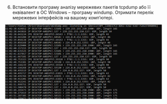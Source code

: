 6. Встановити програму аналізу мережевих пакетів tcpdump або її еквівалент в ОС
Windows – програму windump. Отримати перелік мережевих інтерфейсів на вашому
комп’ютері.

![alt-text](https://github.com/oleksandrblazhko/ai-191-krantovskyi/blob/laboratory-work-9/Laboratory-work-9/images/6.png)
